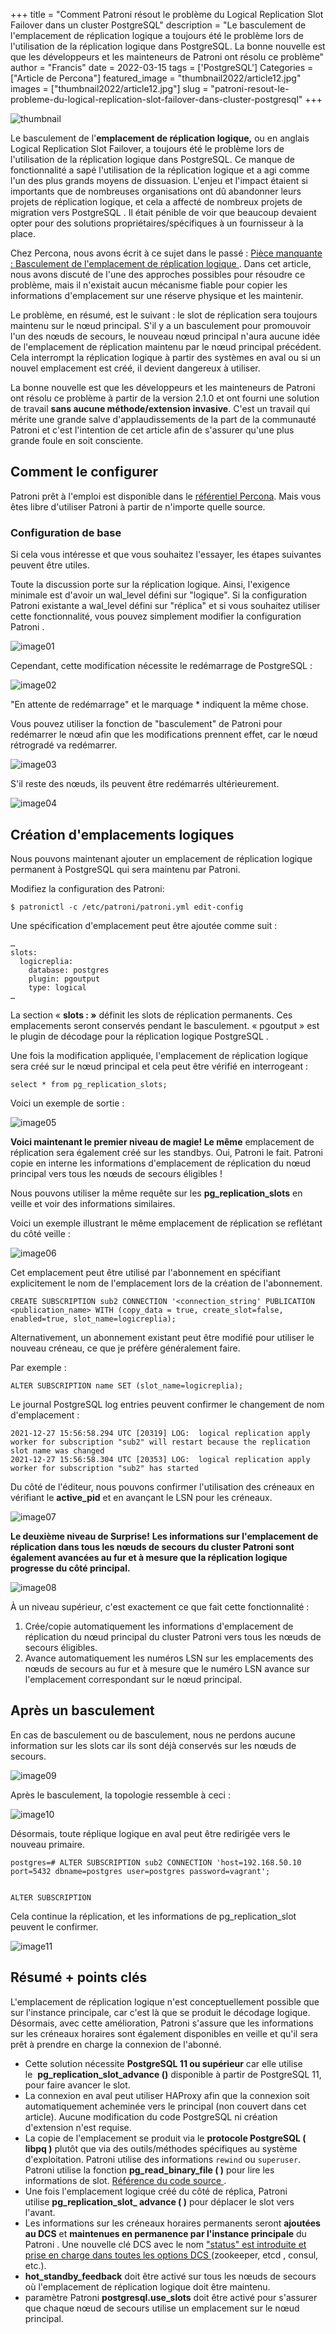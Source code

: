 ﻿+++
title = "Comment Patroni résout le problème du Logical Replication Slot Failover dans un cluster PostgreSQL"
description = "Le basculement de l'emplacement de réplication logique a toujours été le problème lors de l'utilisation de la réplication logique dans PostgreSQL. La bonne nouvelle est que les développeurs et les mainteneurs de Patroni ont résolu ce problème"
author = "Francis"
date = 2022-03-15
tags = ['PostgreSQL']
Categories = ["Article de Percona"]
featured_image = "thumbnail2022/article12.jpg"
images = ["thumbnail2022/article12.jpg"]
slug = "patroni-resout-le-probleme-du-logical-replication-slot-failover-dans-cluster-postgresql"
+++

![thumbnail](/thumbnail2022/article12.jpg)


Le basculement de l'**emplacement de réplication logique,** ou en anglais Logical Replication Slot Failover, a toujours été le problème lors de l'utilisation de la réplication logique dans PostgreSQL. Ce manque de fonctionnalité a sapé l'utilisation de la réplication logique et a agi comme l'un des plus grands moyens de dissuasion. L'enjeu et l'impact étaient si importants que de nombreuses organisations ont dû abandonner leurs projets de réplication logique, et cela a affecté de nombreux projets de migration vers PostgreSQL . Il était pénible de voir que beaucoup devaient opter pour des solutions propriétaires/spécifiques à un fournisseur à la place.

Chez Percona, nous avons écrit à ce sujet dans le passé : [Pièce manquante : Basculement de l'emplacement de réplication logique ](https://www.percona.com/blog/2020/05/21/failover-of-logical-replication-slots-in-postgresql/). Dans cet article, nous avons discuté de l'une des approches possibles pour résoudre ce problème, mais il n'existait aucun mécanisme fiable pour copier les informations d'emplacement sur une réserve physique et les maintenir.

Le problème, en résumé, est le suivant : le slot de réplication sera toujours maintenu sur le nœud principal. S'il y a un basculement pour promouvoir l'un des nœuds de secours, le nouveau nœud principal n'aura aucune idée de l'emplacement de réplication maintenu par le nœud principal précédent. Cela interrompt la réplication logique à partir des systèmes en aval ou si un nouvel emplacement est créé, il devient dangereux à utiliser.

La bonne nouvelle est que les développeurs et les mainteneurs de Patroni ont résolu ce problème à partir de la version 2.1.0 et ont fourni une solution de travail **sans aucune méthode/extension invasive**. C'est un travail qui mérite une grande salve d'applaudissements de la part de la communauté Patroni et c'est l'intention de cet article afin de s'assurer qu'une plus grande foule en soit consciente.

## Comment le configurer

Patroni prêt à l'emploi est disponible dans le [référentiel Percona](https://www.percona.com/software/postgresql-distribution). Mais vous êtes libre d'utiliser Patroni à partir de n'importe quelle source.

### Configuration de base

Si cela vous intéresse et que vous souhaitez l'essayer, les étapes suivantes peuvent être utiles.

Toute la discussion porte sur la réplication logique. Ainsi, l'exigence minimale est d'avoir un wal_level défini sur "logique". Si la configuration Patroni existante a wal_level défini sur "réplica" et si vous souhaitez utiliser cette fonctionnalité, vous pouvez simplement modifier la configuration Patroni .

![image01](/posts/2022/article12/img01.png)

Cependant, cette modification nécessite le redémarrage de PostgreSQL :

![image02](/posts/2022/article12/img02.png)


"En attente de redémarrage" et le marquage * indiquent la même chose.

Vous pouvez utiliser la fonction de "basculement" de Patroni pour redémarrer le nœud afin que les modifications prennent effet, car le nœud rétrogradé va redémarrer.

![image03](/posts/2022/article12/img03.png)

S'il reste des nœuds, ils peuvent être redémarrés ultérieurement.

![image04](/posts/2022/article12/img04.png)

## Création d'emplacements logiques

Nous pouvons maintenant ajouter un emplacement de réplication logique permanent à PostgreSQL qui sera maintenu par Patroni.

Modifiez la configuration des Patroni:

```
$ patronictl -c /etc/patroni/patroni.yml edit-config
```

Une spécification d'emplacement peut être ajoutée comme suit :

```
…
slots:
  logicreplia:
    database: postgres
    plugin: pgoutput
    type: logical
…
```

La section « **slots : »** définit les slots de réplication permanents. Ces emplacements seront conservés pendant le basculement. « pgoutput » est le plugin de décodage pour la réplication logique PostgreSQL .

Une fois la modification appliquée, l'emplacement de réplication logique sera créé sur le nœud principal et cela peut être vérifié en interrogeant :

```
select * from pg_replication_slots;
```

Voici un exemple de sortie :

![image05](/posts/2022/article12/img05.png)

**Voici maintenant le premier niveau de magie! Le même** emplacement de réplication sera également créé sur les standbys. Oui, Patroni le fait. Patroni copie en interne les informations d'emplacement de réplication du nœud principal vers tous les nœuds de secours éligibles !

Nous pouvons utiliser la même requête sur les **pg_replication_slots** en veille et voir des informations similaires.

Voici un exemple illustrant le même emplacement de réplication se reflétant du côté veille :

![image06](/posts/2022/article12/img06.png)

Cet emplacement peut être utilisé par l'abonnement en spécifiant explicitement le nom de l'emplacement lors de la création de l'abonnement.

```
CREATE SUBSCRIPTION sub2 CONNECTION '<connection_string' PUBLICATION <publication_name> WITH (copy_data = true, create_slot=false, enabled=true, slot_name=logicreplia);
```

Alternativement, un abonnement existant peut être modifié pour utiliser le nouveau créneau, ce que je préfère généralement faire.

Par exemple :

```
ALTER SUBSCRIPTION name SET (slot_name=logicreplia);
```

Le journal PostgreSQL  log entries peuvent confirmer le changement de nom d'emplacement :

```
2021-12-27 15:56:58.294 UTC [20319] LOG:  logical replication apply worker for subscription "sub2" will restart because the replication slot name was changed
2021-12-27 15:56:58.304 UTC [20353] LOG:  logical replication apply worker for subscription "sub2" has started
```

Du côté de l'éditeur, nous pouvons confirmer l'utilisation des créneaux en vérifiant le **active_pid** et en avançant le LSN pour les créneaux.

![image07](/posts/2022/article12/img07.png)

**Le deuxième niveau de Surprise!** **Les informations sur l'emplacement de réplication dans tous les nœuds de secours du cluster Patroni sont également avancées au fur et à mesure que la réplication logique progresse du côté principal.**

![image08](/posts/2022/article12/img08.png)

À un niveau supérieur, c'est exactement ce que fait cette fonctionnalité :

1. Crée/copie automatiquement les informations d'emplacement de réplication du nœud principal du cluster Patroni vers tous les nœuds de secours éligibles.
1. Avance automatiquement les numéros LSN sur les emplacements des nœuds de secours au fur et à mesure que le numéro LSN avance sur l'emplacement correspondant sur le nœud principal.

## Après un basculement

En cas de basculement ou de basculement, nous ne perdons aucune information sur les slots car ils sont déjà conservés sur les nœuds de secours.

![image09](/posts/2022/article12/img09.png)

Après le basculement, la topologie ressemble à ceci :

![image10](/posts/2022/article12/img10.png)

Désormais, toute réplique logique en aval peut être redirigée vers le nouveau primaire.

```
postgres=# ALTER SUBSCRIPTION sub2 CONNECTION 'host=192.168.50.10 port=5432 dbname=postgres user=postgres password=vagrant';                                                                                                                                                  
ALTER SUBSCRIPTION
```

Cela continue la réplication, et les informations de pg_replication_slot peuvent le confirmer.

![image11](/posts/2022/article12/img11.png)

## Résumé + points clés

L'emplacement de réplication logique n'est conceptuellement possible que sur l'instance principale, car c'est là que se produit le décodage logique. Désormais, avec cette amélioration, Patroni s'assure que les informations sur les créneaux horaires sont également disponibles en veille et qu'il sera prêt à prendre en charge la connexion de l'abonné.

- Cette solution nécessite **PostgreSQL 11 ou supérieur** car elle utilise le  **pg_replication_slot_advance ()** disponible à partir de PostgreSQL 11, pour faire avancer le slot.
- La connexion en aval peut utiliser HAProxy afin que la connexion soit automatiquement acheminée vers le principal (non couvert dans cet article). Aucune modification du code PostgreSQL ni création d'extension n'est requise.
- La copie de l'emplacement se produit via le **protocole PostgreSQL ( libpq )** plutôt que via des outils/méthodes spécifiques au système d'exploitation. Patroni utilise des informations `rewind` ou `superuser`. Patroni utilise la fonction **pg_read_binary_file ( )** pour lire les informations de slot. [Référence du code source ](https://github.com/zalando/patroni/blob/a015e0e2717caf170baa679aceb0900479ce9fda/patroni/postgresql/slots.py#L262).
- Une fois l'emplacement logique créé du côté de réplica, Patroni utilise **pg_replication_slot_ advance ( )** pour déplacer le slot vers l'avant.
- Les informations sur les créneaux horaires permanents seront **ajoutées au DCS** et **maintenues en permanence par l'instance principale** du Patroni . Une nouvelle clé DCS avec le nom ["status" est introduite et prise en charge dans toutes les options DCS ](https://github.com/zalando/patroni/pull/1820/commits/c46ee7db268c08145a1b8ecb7ba3d58235b2b980)(zookeeper, etcd , consul, etc.).
- **hot_standby_feedback** doit être activé sur tous les nœuds de secours où l'emplacement de réplication logique doit être maintenu.
- paramètre Patroni **postgresql.use_slots** doit être activé pour s'assurer que chaque nœud de secours utilise un emplacement sur le nœud principal.

